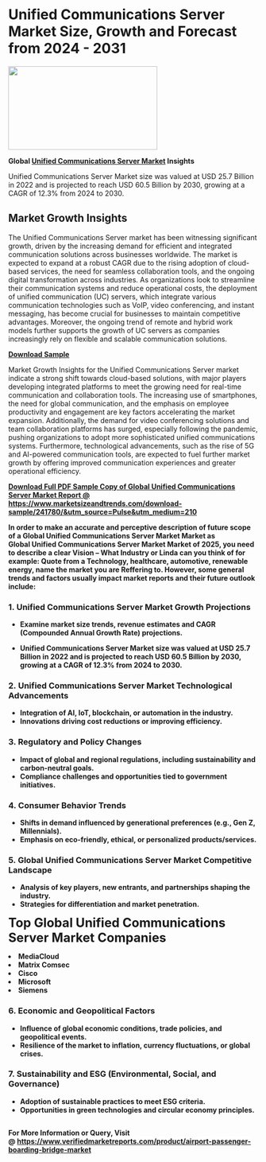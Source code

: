 <H1>Unified Communications Server Market Size, Growth and Forecast from 2024 - 2031</H1><img class="aligncenter size-medium wp-image-584254" src="https://thirdeyenews.in/wp-content/uploads/2024/09/Global-Market-Research-300x168.jpeg" alt="" width="300" height="168" /><p><strong>Global&nbsp;<a href="https://www.marketsizeandtrends.com/download-sample/241780/&amp;utm_source=Pulse&amp;utm_medium=210">Unified Communications Server Market</a> Insights</strong></p><p>Unified Communications Server Market size was valued at USD 25.7 Billion in 2022 and is projected to reach USD 60.5 Billion by 2030, growing at a CAGR of 12.3% from 2024 to 2030.</p><p><h2>Market Growth Insights</h2> <p>The Unified Communications Server market has been witnessing significant growth, driven by the increasing demand for efficient and integrated communication solutions across businesses worldwide. The market is expected to expand at a robust CAGR due to the rising adoption of cloud-based services, the need for seamless collaboration tools, and the ongoing digital transformation across industries. As organizations look to streamline their communication systems and reduce operational costs, the deployment of unified communication (UC) servers, which integrate various communication technologies such as VoIP, video conferencing, and instant messaging, has become crucial for businesses to maintain competitive advantages. Moreover, the ongoing trend of remote and hybrid work models further supports the growth of UC servers as companies increasingly rely on flexible and scalable communication solutions.</p> <p><strong><a href="#">Download Sample</a></strong></p> <p>Market Growth Insights for the Unified Communications Server market indicate a strong shift towards cloud-based solutions, with major players developing integrated platforms to meet the growing need for real-time communication and collaboration tools. The increasing use of smartphones, the need for global communication, and the emphasis on employee productivity and engagement are key factors accelerating the market expansion. Additionally, the demand for video conferencing solutions and team collaboration platforms has surged, especially following the pandemic, pushing organizations to adopt more sophisticated unified communications systems. Furthermore, technological advancements, such as the rise of 5G and AI-powered communication tools, are expected to fuel further market growth by offering improved communication experiences and greater operational efficiency.</p> <p><strong><a href="#"></p><p><span class=""><strong>Download Full PDF Sample Copy of Global Unified Communications Server Market Report</strong> @ <a href="https://www.marketsizeandtrends.com/download-sample/241780/&amp;utm_source=Pulse&amp;utm_medium=210" target="_blank">https://www.marketsizeandtrends.com/download-sample/241780/&amp;utm_source=Pulse&amp;utm_medium=210</a></span></p><p>In order to make an accurate and perceptive description of future scope of a Global&nbsp;Unified Communications Server Market Market as Global&nbsp;Unified Communications Server Market Market of 2025, you need to describe a clear Vision &ndash; What Industry or Linda can you think of for example: Quote from a Technology, healthcare, automotive, renewable energy, name the market you are Reffering to. However, some general trends and factors usually impact market reports and their future outlook include:</p><h3>1.&nbsp;<strong>Unified Communications Server Market Growth Projections</strong></h3><ul><li>Examine market size trends, revenue estimates and CAGR (Compounded Annual Growth Rate) projections.</li><li><p>Unified Communications Server Market size was valued at USD 25.7 Billion in 2022 and is projected to reach USD 60.5 Billion by 2030, growing at a CAGR of 12.3% from 2024 to 2030.</p></li></ul><h3>2.&nbsp;<strong>Unified Communications Server Market Technological Advancements</strong></h3><ul><li>Integration of AI, IoT, blockchain, or automation in the industry.</li><li>Innovations driving cost reductions or improving efficiency.</li></ul><h3>3.&nbsp;<strong>Regulatory and Policy Changes</strong></h3><ul><li>Impact of global and regional regulations, including sustainability and carbon-neutral goals.</li><li>Compliance challenges and opportunities tied to government initiatives.</li></ul><h3>4.&nbsp;<strong>Consumer Behavior Trends</strong></h3><ul><li>Shifts in demand influenced by generational preferences (e.g., Gen Z, Millennials).</li><li>Emphasis on eco-friendly, ethical, or personalized products/services.</li></ul><h3>5.&nbsp;<strong>Global Unified Communications Server Market Competitive Landscape</strong></h3><ul><li>Analysis of key players, new entrants, and partnerships shaping the industry.</li><li>Strategies for differentiation and market penetration.</li></ul><p data-pm-slice="1 1 []"><span style="color: inherit; font-family: inherit; font-size: 25px;">Top Global Unified Communications Server Market Companies</span></p><div class="" data-test-id=""><p><li>MediaCloud</li><li> Matrix Comsec</li><li> Cisco</li><li> Microsoft</li><li> Siemens</li></p></div><h3>6.&nbsp;<strong>Economic and Geopolitical Factors</strong></h3><ul><li>Influence of global economic conditions, trade policies, and geopolitical events.</li><li>Resilience of the market to inflation, currency fluctuations, or global crises.</li></ul><h3>7.&nbsp;<strong>Sustainability and ESG (Environmental, Social, and Governance)</strong></h3><ul><li>Adoption of sustainable practices to meet ESG criteria.</li><li>Opportunities in green technologies and circular economy principles.</li></ul><h2><strong style="font-size: 14px;">For More Information or Query, Visit @&nbsp;</strong><a style="background-color: #ffffff; font-size: 14px;" href="https://www.marketsizeandtrends.com/report/unified-communications-server-market/" target="_blank">https://www.verifiedmarketreports.com/product/airport-passenger-boarding-bridge-market</a></h2>
